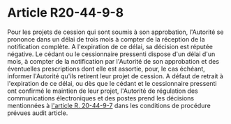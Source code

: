 # Article R20-44-9-8

Pour les projets de cession qui sont soumis à son approbation, l'Autorité se prononce dans un délai de trois mois à compter de la réception de la notification complète. A l'expiration de ce délai, sa décision est réputée négative. Le cédant ou le cessionnaire pressenti dispose d'un délai d'un mois, à compter de la notification par l'Autorité de son approbation et des éventuelles prescriptions dont elle est assortie, pour, le cas échéant, informer l'Autorité qu'ils retirent leur projet de cession. A défaut de retrait à l'expiration de ce délai, ou dès que le cédant et le cessionnaire pressenti ont confirmé le maintien de leur projet, l'Autorité de régulation des communications électroniques et des postes prend les décisions mentionnées à [l'article R. 20-44-9-7][1] dans les conditions de procédure prévues audit article.

 [1]: /affichCodeArticle.do?cidTexte=LEGITEXT000006070987&idArticle=LEGIARTI000006466423&dateTexte=&categorieLien=cid